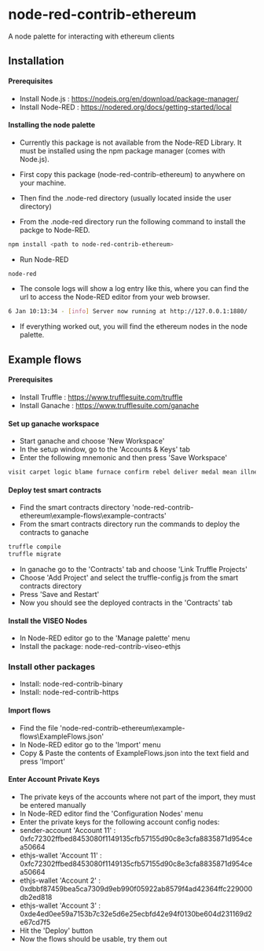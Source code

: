 # node-red-contrib-ethereum
A node palette for interacting with ethereum clients

## Installation
#### Prerequisites
- Install Node.js : https://nodejs.org/en/download/package-manager/
- Install Node-RED : https://nodered.org/docs/getting-started/local

#### Installing the node palette
- Currently this package is not available from the Node-RED Library. 
It must be installed using the npm package manager (comes with Node.js).

- First copy this package (node-red-contrib-ethereum) to anywhere on your machine.

- Then find the .node-red directory (usually located inside the user directory)

- From the .node-red directory run the following command to install the packge to Node-RED.
```bash
npm install <path to node-red-contrib-ethereum>
```

- Run Node-RED
```bash
node-red
```

- The console logs will show a log entry like this, where you can find the url to access the Node-RED editor from your web browser.
```bash
6 Jan 10:13:34 - [info] Server now running at http://127.0.0.1:1880/
```

- If everything worked out, you will find the ethereum nodes in the node palette.

## Example flows
#### Prerequisites
- Install Truffle : https://www.trufflesuite.com/truffle
- Install Ganache : https://www.trufflesuite.com/ganache

#### Set up ganache workspace
- Start ganache and choose 'New Workspace' 
- In the setup window, go to the 'Accounts & Keys' tab
- Enter the following mnemonic and then press 'Save Workspace'
```bash
visit carpet logic blame furnace confirm rebel deliver medal mean illness error
```

#### Deploy test smart contracts
- Find the smart contracts directory 'node-red-contrib-ethereum\example-flows\example-contracts'
- From the smart contracts directory run the commands to deploy the contracts to ganache
```bash
truffle compile
truffle migrate
```
- In ganache go to the 'Contracts' tab and choose 'Link Truffle Projects'
- Choose 'Add Project' and select the truffle-config.js from the smart contracts directory
- Press 'Save and Restart'
- Now you should see the deployed contracts in the 'Contracts' tab

#### Install the VISEO Nodes
- In Node-RED editor go to the 'Manage palette' menu 
- Install the package: node-red-contrib-viseo-ethjs

### Install other packages
- Install: node-red-contrib-binary
- Install: node-red-contrib-https

#### Import flows
- Find the file 'node-red-contrib-ethereum\example-flows\ExampleFlows.json'
- In Node-RED editor go to the 'Import' menu 
- Copy & Paste the contents of ExampleFlows.json into the text field and press 'Import'

#### Enter Account Private Keys
- The private keys of the accounts where not part of the import, they must be entered manually
- In Node-RED editor find the 'Configuration Nodes' menu
- Enter the private keys for the following account config nodes:
- sender-account 'Account 11' : 0xfc72302ffbed8453080f1149135cfb57155d90c8e3cfa8835871d954cea50664
- ethjs-wallet 'Account 11' : 0xfc72302ffbed8453080f1149135cfb57155d90c8e3cfa8835871d954cea50664
- ethjs-wallet 'Account 2' : 0xdbbf87459bea5ca7309d9eb990f05922ab8579f4ad42364ffc229000db2ed818
- ethjs-wallet 'Account 3' : 0xde4ed0ee59a7153b7c32e5d6e25ecbfd42e94f0130be604d231169d2e67cd7f5
- Hit the 'Deploy' button
- Now the flows should be usable, try them out




